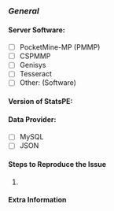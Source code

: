 ### ***General***

#### **Server Software:**
- [ ] PocketMine-MP (PMMP)
- [ ] CSPMMP
- [ ] Genisys
- [ ] Tesseract
- [ ] Other: (Software)

#### **Version of StatsPE:**
<!-- Do /version StatsPE to check -->

#### **Data Provider:**
<!-- What are you currently using to save data? -->
- [ ] MySQL 
- [ ] JSON

#### **Steps to Reproduce the Issue**
1.

#### **Extra Information**

